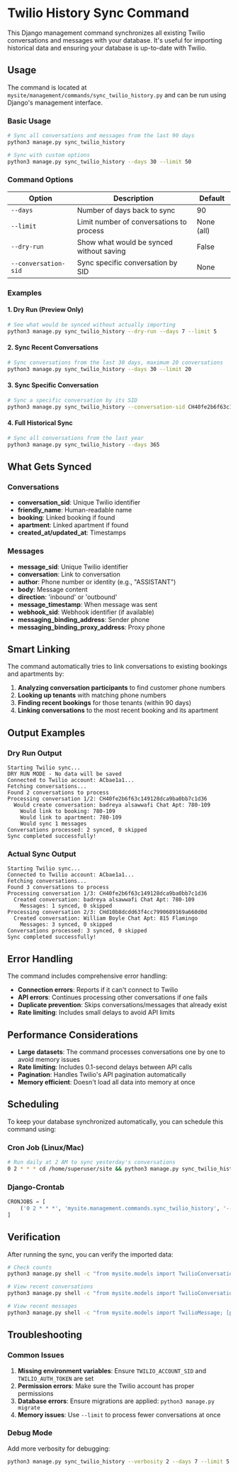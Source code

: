 # Twilio History Sync Command

This Django management command synchronizes all existing Twilio conversations and messages with your database. It's useful for importing historical data and ensuring your database is up-to-date with Twilio.

## Usage

The command is located at `mysite/management/commands/sync_twilio_history.py` and can be run using Django's management interface.

### Basic Usage

```bash
# Sync all conversations and messages from the last 90 days
python3 manage.py sync_twilio_history

# Sync with custom options
python3 manage.py sync_twilio_history --days 30 --limit 50
```

### Command Options

| Option | Description | Default |
|--------|-------------|---------|
| `--days` | Number of days back to sync | 90 |
| `--limit` | Limit number of conversations to process | None (all) |
| `--dry-run` | Show what would be synced without saving | False |
| `--conversation-sid` | Sync specific conversation by SID | None |

### Examples

#### 1. Dry Run (Preview Only)
```bash
# See what would be synced without actually importing
python3 manage.py sync_twilio_history --dry-run --days 7 --limit 5
```

#### 2. Sync Recent Conversations
```bash
# Sync conversations from the last 30 days, maximum 20 conversations
python3 manage.py sync_twilio_history --days 30 --limit 20
```

#### 3. Sync Specific Conversation
```bash
# Sync a specific conversation by its SID
python3 manage.py sync_twilio_history --conversation-sid CH40fe2b6f63c149128dca9ba0bb7c1d36
```

#### 4. Full Historical Sync
```bash
# Sync all conversations from the last year
python3 manage.py sync_twilio_history --days 365
```

## What Gets Synced

### Conversations
- **conversation_sid**: Unique Twilio identifier
- **friendly_name**: Human-readable name
- **booking**: Linked booking if found
- **apartment**: Linked apartment if found
- **created_at/updated_at**: Timestamps

### Messages
- **message_sid**: Unique Twilio identifier
- **conversation**: Link to conversation
- **author**: Phone number or identity (e.g., "ASSISTANT")
- **body**: Message content
- **direction**: 'inbound' or 'outbound'
- **message_timestamp**: When message was sent
- **webhook_sid**: Webhook identifier (if available)
- **messaging_binding_address**: Sender phone
- **messaging_binding_proxy_address**: Proxy phone

## Smart Linking

The command automatically tries to link conversations to existing bookings and apartments by:

1. **Analyzing conversation participants** to find customer phone numbers
2. **Looking up tenants** with matching phone numbers
3. **Finding recent bookings** for those tenants (within 90 days)
4. **Linking conversations** to the most recent booking and its apartment

## Output Examples

### Dry Run Output
```
Starting Twilio sync...
DRY RUN MODE - No data will be saved
Connected to Twilio account: ACbae1a1...
Fetching conversations...
Found 2 conversations to process
Processing conversation 1/2: CH40fe2b6f63c149128dca9ba0bb7c1d36
  Would create conversation: badreya alsawwafi Chat Apt: 780-109
    Would link to booking: 780-109
    Would link to apartment: 780-109
    Would sync 1 messages
Conversations processed: 2 synced, 0 skipped
Sync completed successfully!
```

### Actual Sync Output
```
Starting Twilio sync...
Connected to Twilio account: ACbae1a1...
Fetching conversations...
Found 3 conversations to process
Processing conversation 1/3: CH40fe2b6f63c149128dca9ba0bb7c1d36
  Created conversation: badreya alsawwafi Chat Apt: 780-109
    Messages: 1 synced, 0 skipped
Processing conversation 2/3: CHd10b8dcdd63f4cc7990689169a660d0d
  Created conversation: William Boyle Chat Apt: 815 Flamingo
    Messages: 3 synced, 0 skipped
Conversations processed: 3 synced, 0 skipped
Sync completed successfully!
```

## Error Handling

The command includes comprehensive error handling:

- **Connection errors**: Reports if it can't connect to Twilio
- **API errors**: Continues processing other conversations if one fails
- **Duplicate prevention**: Skips conversations/messages that already exist
- **Rate limiting**: Includes small delays to avoid API limits

## Performance Considerations

- **Large datasets**: The command processes conversations one by one to avoid memory issues
- **Rate limiting**: Includes 0.1-second delays between API calls
- **Pagination**: Handles Twilio's API pagination automatically
- **Memory efficient**: Doesn't load all data into memory at once

## Scheduling

To keep your database synchronized automatically, you can schedule this command using:

### Cron Job (Linux/Mac)
```bash
# Run daily at 2 AM to sync yesterday's conversations
0 2 * * * cd /home/superuser/site && python3 manage.py sync_twilio_history --days 2
```

### Django-Crontab
```python
CRONJOBS = [
    ('0 2 * * *', 'mysite.management.commands.sync_twilio_history', '--days 2'),
]
```

## Verification

After running the sync, you can verify the imported data:

```bash
# Check counts
python3 manage.py shell -c "from mysite.models import TwilioConversation, TwilioMessage; print(f'Conversations: {TwilioConversation.objects.count()}'); print(f'Messages: {TwilioMessage.objects.count()}')"

# View recent conversations
python3 manage.py shell -c "from mysite.models import TwilioConversation; [print(conv) for conv in TwilioConversation.objects.all()[:5]]"

# View recent messages
python3 manage.py shell -c "from mysite.models import TwilioMessage; [print(f'{msg.direction} | {msg.author} | {msg.body[:50]}...') for msg in TwilioMessage.objects.all()[:5]]"
```

## Troubleshooting

### Common Issues

1. **Missing environment variables**: Ensure `TWILIO_ACCOUNT_SID` and `TWILIO_AUTH_TOKEN` are set
2. **Permission errors**: Make sure the Twilio account has proper permissions
3. **Database errors**: Ensure migrations are applied: `python3 manage.py migrate`
4. **Memory issues**: Use `--limit` to process fewer conversations at once

### Debug Mode

Add more verbosity for debugging:
```bash
python3 manage.py sync_twilio_history --verbosity 2 --days 7 --limit 5
```
